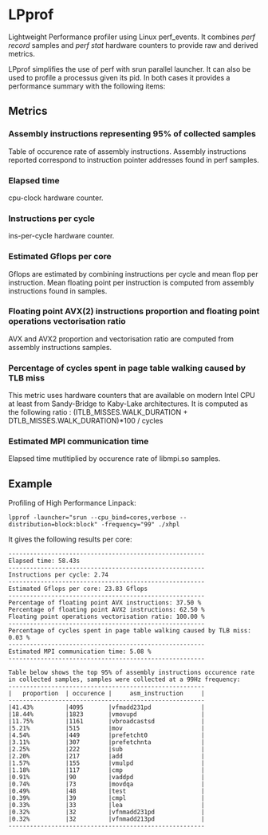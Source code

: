 # LPprof

Lightweight Performance profiler using Linux perf_events.
It combines *perf record* samples and *perf stat* hardware counters to provide raw and derived metrics.

LPprof simplifies the use of perf with srun parallel launcher. It can also be used to profile a processus given its pid. In both cases it provides a performance summary with the following items:

## Metrics

### Assembly instructions representing 95% of collected samples

Table of occurence rate of assembly instructions.
Assembly instructions reported correspond to instruction pointer addresses found in perf samples.

### Elapsed time

cpu-clock hardware counter.

### Instructions per cycle

ins-per-cycle hardware counter.

### Estimated Gflops per core

Gflops are estimated by combining instructions per cycle and mean flop
per instruction.
Mean floating point per instruction is computed from assembly
instructions found in samples.

### Floating point AVX(2) instructions proportion and floating point operations vectorisation ratio

AVX and AVX2 proportion and vectorisation ratio are computed from
assembly instructions samples.

### Percentage of cycles spent in page table walking caused by TLB miss

This metric uses hardware counters that are available on modern Intel
CPU at least from Sandy-Bridge to Kaby-Lake architectures.
It is computed as the following ratio : (ITLB_MISSES.WALK_DURATION +
DTLB_MISSES.WALK_DURATION)*100 / cycles

### Estimated MPI communication time

Elapsed time mutltiplied by occurence rate of libmpi.so samples.


## Example

Profiling of High Performance Linpack:

~~~
lpprof -launcher="srun --cpu_bind=cores,verbose --distribution=block:block" -frequency="99" ./xhpl
~~~

It gives the following results per core:

~~~
-------------------------------------------------------
Elapsed time: 58.43s
-------------------------------------------------------
Instructions per cycle: 2.74
-------------------------------------------------------
Estimated Gflops per core: 23.83 Gflops
-------------------------------------------------------
Percentage of floating point AVX instructions: 37.50 %
Percentage of floating point AVX2 instructions: 62.50 %
Floating point operations vectorisation ratio: 100.00 %
-------------------------------------------------------
Percentage of cycles spent in page table walking caused by TLB miss: 0.03 %
-------------------------------------------------------
Estimated MPI communication time: 5.08 %
-------------------------------------------------------

Table below shows the top 95% of assembly instructions occurence rate in collected samples, samples were collected at a 99Hz frequency:
-------------------------------------------------------
|   proportion  | occurence |     asm_instruction     |
-------------------------------------------------------
|41.43%         |4095       |vfmadd231pd              |
|18.44%         |1823       |vmovupd                  |
|11.75%         |1161       |vbroadcastsd             |
|5.21%          |515        |mov                      |
|4.54%          |449        |prefetcht0               |
|3.11%          |307        |prefetchnta              |
|2.25%          |222        |sub                      |
|2.20%          |217        |add                      |
|1.57%          |155        |vmulpd                   |
|1.18%          |117        |cmp                      |
|0.91%          |90         |vaddpd                   |
|0.74%          |73         |movdqa                   |
|0.49%          |48         |test                     |
|0.39%          |39         |cmpl                     |
|0.33%          |33         |lea                      |
|0.32%          |32         |vfnmadd231pd             |
|0.32%          |32         |vfnmadd213pd             |
-------------------------------------------------------
~~~

